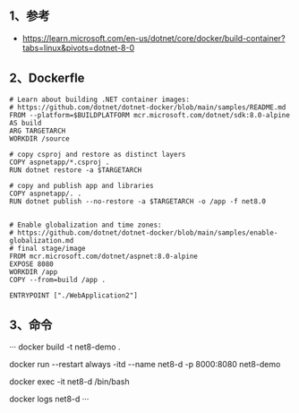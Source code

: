 
## 1、参考
- https://learn.microsoft.com/en-us/dotnet/core/docker/build-container?tabs=linux&pivots=dotnet-8-0

## 2、Dockerfle

```
# Learn about building .NET container images:
# https://github.com/dotnet/dotnet-docker/blob/main/samples/README.md
FROM --platform=$BUILDPLATFORM mcr.microsoft.com/dotnet/sdk:8.0-alpine AS build
ARG TARGETARCH
WORKDIR /source

# copy csproj and restore as distinct layers
COPY aspnetapp/*.csproj .
RUN dotnet restore -a $TARGETARCH

# copy and publish app and libraries
COPY aspnetapp/. .
RUN dotnet publish --no-restore -a $TARGETARCH -o /app -f net8.0


# Enable globalization and time zones:
# https://github.com/dotnet/dotnet-docker/blob/main/samples/enable-globalization.md
# final stage/image
FROM mcr.microsoft.com/dotnet/aspnet:8.0-alpine
EXPOSE 8080
WORKDIR /app
COPY --from=build /app .

ENTRYPOINT ["./WebApplication2"]
```


## 3、命令
···
docker build -t net8-demo .

docker run --restart always -itd --name net8-d -p 8000:8080 net8-demo

docker exec -it net8-d /bin/bash

docker logs net8-d
···